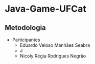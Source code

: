 # Java-Game-UFCat

## Metodologia
* Participantes
  * Eduardo Veloso Manhães Seabra
  * J
  * Nicoly Régia Rodrigues Negrão
